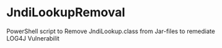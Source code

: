 # JndiLookupRemoval
PowerShell script to Remove JndiLookup.class from Jar-files to remediate LOG4J Vulnerabilit
